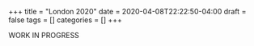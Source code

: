 +++
title = "London 2020"
date = 2020-04-08T22:22:50-04:00
draft = false
tags = []
categories = []
+++

WORK IN PROGRESS
